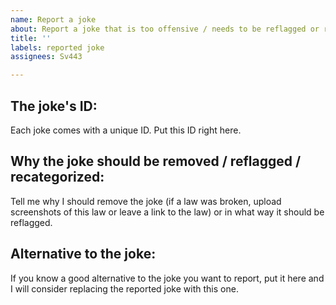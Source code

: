 ```yaml
---
name: Report a joke
about: Report a joke that is too offensive / needs to be reflagged or recategorized
title: ''
labels: reported joke
assignees: Sv443

---
```


## The joke's ID:
Each joke comes with a unique ID. Put this ID right here.

## Why the joke should be removed / reflagged / recategorized:
Tell me why I should remove the joke (if a law was broken, upload screenshots of this law or leave a link to the law) or in what way it should be reflagged.

## Alternative to the joke:
If you know a good alternative to the joke you want to report, put it here and I will consider replacing the reported joke with this one.
